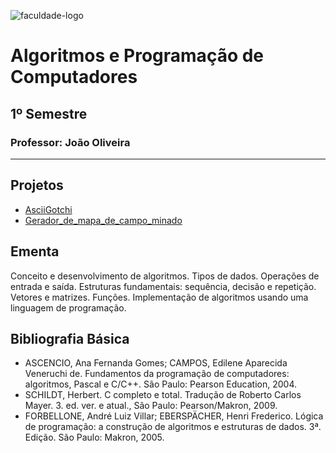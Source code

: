 ![faculdade-logo](https://doity.com.br/media/doity/eventos/evento-13392-logo_organizador.png)

# Algoritmos e Programação de Computadores

## 1º Semestre

### **Professor:** João Oliveira

---

## Projetos

- [AsciiGotchi](https://github.com/henrique-tavares/IFB-Algoritmos-e-Programacao-de-Computadores/tree/main/AsciiGotchi%20(Trabalho%201))
- [Gerador_de_mapa_de_campo_minado](https://github.com/henrique-tavares/IFB-Algoritmos-e-Programacao-de-Computadores/tree/main/Campo%20Minado%20(Trabalho%202))

## Ementa

Conceito e desenvolvimento de algoritmos. Tipos de dados. Operações de entrada e saída. Estruturas
fundamentais: sequência, decisão e repetição. Vetores e matrizes. Funções. Implementação de
algoritmos usando uma linguagem de programação.

## Bibliografia Básica

- ASCENCIO, Ana Fernanda Gomes; CAMPOS, Edilene Aparecida Veneruchi de. Fundamentos da programação de computadores: algoritmos, Pascal e C/C++. São Paulo: Pearson Education, 2004.
- SCHILDT, Herbert. C completo e total. Tradução de Roberto Carlos Mayer. 3. ed. ver. e atual., São Paulo: Pearson/Makron, 2009.
- FORBELLONE, André Luiz Villar; EBERSPÄCHER, Henri Frederico. Lógica de programação: a construção de algoritmos e estruturas de dados. 3ª. Edição. São Paulo: Makron, 2005.
